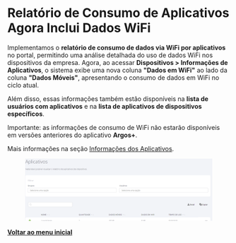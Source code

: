 # Relatório de Consumo de Aplicativos Agora Inclui Dados WiFi

Implementamos o **relatório de consumo de dados via WiFi por aplicativos** no portal, permitindo uma análise detalhada do uso de dados WiFi nos dispositivos da empresa. Agora, ao acessar **Dispositivos > Informações de Aplicativos**, o sistema exibe uma nova coluna **"Dados em WiFi"** ao lado da coluna **"Dados Móveis"**, apresentando o consumo de dados em WiFi no ciclo atual.

Além disso, essas informações também estão disponíveis na **lista de usuários com aplicativos** e na **lista de aplicativos de dispositivos específicos**.

Importante: as informações de consumo de WiFi não estarão disponíveis em versões anteriores do aplicativo **Argos+**.

Mais informações na seção [Informações dos Aplicativos](../../portal/dispositivos/informacoes-dos-aplicativos.md).

<figure><img src="../../../.gitbook/assets/image (273).png" alt=""><figcaption></figcaption></figure>

[**Voltar ao menu inicial**](./)
